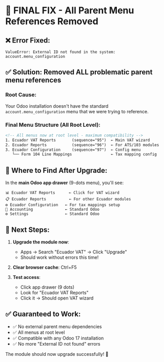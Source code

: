 # 🔧 FINAL FIX - All Parent Menu References Removed

## ❌ **Error Fixed**: 
```
ValueError: External ID not found in the system: account.menu_configuration
```

## ✅ **Solution**: Removed ALL problematic parent menu references

### **Root Cause**: 
Your Odoo installation doesn't have the standard `account.menu_configuration` menu that we were trying to reference.

### **Final Menu Structure** (All Root Level):
```xml
<!-- All menus now at root level - maximum compatibility -->
1. Ecuador VAT Reports       (sequence="95")  ← Main VAT wizard
2. Ecuador Reports           (sequence="96")  ← For ATS/103 modules  
3. Ecuador Configuration     (sequence="97")  ← Config menu
   └── Form 104 Line Mappings                 ← Tax mapping config
```

## 📱 **Where to Find After Upgrade**:

In the **main Odoo app drawer** (9-dots menu), you'll see:

```
📊 Ecuador VAT Reports      ← Click for VAT wizard
📋 Ecuador Reports          ← For other Ecuador modules
⚙️ Ecuador Configuration   ← For tax mappings setup
💼 Accounting              ← Standard Odoo
⚙️ Settings                ← Standard Odoo
```

## 🚀 **Next Steps**:

1. **Upgrade the module now**:
   - Apps → Search "Ecuador VAT" → Click "Upgrade" 
   - Should work without errors this time!

2. **Clear browser cache**: Ctrl+F5

3. **Test access**:
   - Click app drawer (9 dots)
   - Look for "Ecuador VAT Reports"
   - Click it → Should open VAT wizard

## ✅ **Guaranteed to Work**:
- ✅ No external parent menu dependencies
- ✅ All menus at root level  
- ✅ Compatible with any Odoo 17 installation
- ✅ No more "External ID not found" errors

The module should now upgrade successfully! 🎯